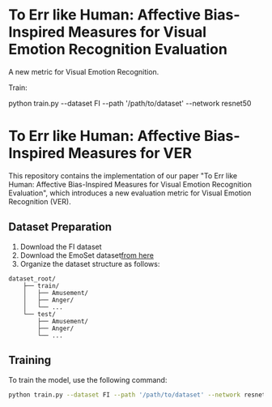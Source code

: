 # To Err like Human: Affective Bias-Inspired Measures for Visual Emotion Recognition Evaluation

A new metric for Visual Emotion Recognition.

Train:

python train.py --dataset FI --path '/path/to/dataset' --network resnet50

# To Err like Human: Affective Bias-Inspired Measures for VER

This repository contains the implementation of our paper "To Err like Human: Affective Bias-Inspired Measures for Visual Emotion Recognition Evaluation", which introduces a new evaluation metric for Visual Emotion Recognition (VER).

## Dataset Preparation
1. Download the FI dataset
2. Download the EmoSet dataset[from here](https://github.com/JingyuanYY/EmoSet)
3. Organize the dataset structure as follows:

```
dataset_root/
    ├── train/
    │   ├── Amusement/
    │   ├── Anger/
    │   └── ...
    └── test/
        ├── Amusement/
        ├── Anger/
        └── ...
```

## Training

To train the model, use the following command:

```bash
python train.py --dataset FI --path '/path/to/dataset' --network resnet50
```
